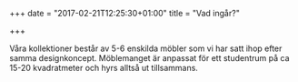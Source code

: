 +++
date = "2017-02-21T12:25:30+01:00"
title = "Vad ingår?"

+++

Våra kollektioner består av 5-6 enskilda möbler som vi har satt ihop efter samma designkoncept. Möblemanget är anpassat för ett studentrum på ca 15-20 kvadratmeter och hyrs alltså ut tillsammans.
